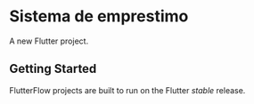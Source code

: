# Sistema de emprestimo

A new Flutter project.

## Getting Started

FlutterFlow projects are built to run on the Flutter _stable_ release.
